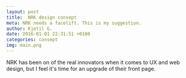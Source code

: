 ```yaml
---
layout: post
title:  NRK design consept
meta: NRK needs a facelift. This is my suggestion.
author: Kjetil G.
date: 2016-01-01 22:31:51 +0100
categories: consept
img: main.png
---
```


<div class="col-lg-6 col-lg-offset-3">
NRK has been on of the real innovators when it comes to UX and web design,
but I feel it's time for an upgrade of their front page.
    </div>
